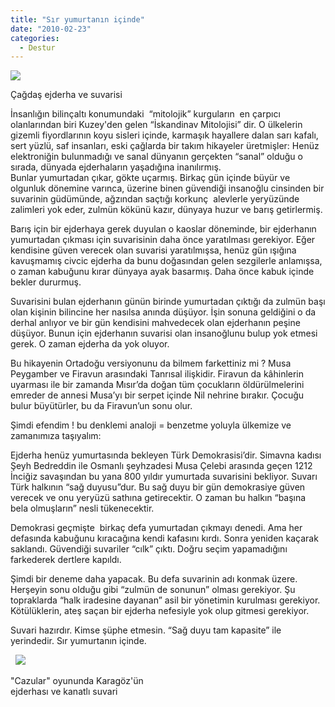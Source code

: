 ```yaml
---
title: "Sır yumurtanın içinde"
date: "2010-02-23"
categories: 
  - Destur
---
```


![](../uploads/image/ejderha.jpg)

Çağdaş ejderha ve suvarisi  
  
İnsanlığın bilinçaltı konumundaki  “mitolojik” kurguların  en çarpıcı olanlarından biri Kuzey'den gelen “İskandinav Mitolojisi” dir. O ülkelerin gizemli fiyordlarının koyu sisleri içinde, karmaşık hayallere dalan sarı kafalı, sert yüzlü, saf insanları, eski çağlarda bir takım hikayeler üretmişler: Henüz elektroniğin bulunmadığı ve sanal dünyanın gerçekten “sanal” olduğu o sırada, dünyada ejderhaların yaşadığına inanılırmış.  
Bunlar yumurtadan çıkar, gökte uçarmış. Birkaç gün içinde büyür ve olgunluk dönemine varınca, üzerine binen güvendiği insanoğlu cinsinden bir suvarinin güdümünde, ağzından saçtığı korkunç  alevlerle yeryüzünde zalimleri yok eder, zulmün kökünü kazır, dünyaya huzur ve barış getirlermiş. 

Barış için bir ejderhaya gerek duyulan o kaoslar döneminde, bir ejderhanın yumurtadan çıkması için suvarisinin daha önce yaratılması gerekiyor. Eğer kendisine güven verecek olan suvarisi yaratılmışsa, henüz gün ışığına kavuşmamış civcic ejderha da bunu doğasından gelen sezgilerle anlamışsa, o zaman kabuğunu kırar dünyaya ayak basarmış. Daha önce kabuk içinde bekler dururmuş. 

Suvarisini bulan ejderhanın günün birinde yumurtadan çıktığı da zulmün başı olan kişinin bilincine her nasılsa anında düşüyor. İşin sonuna geldiğini o da derhal anlıyor ve bir gün kendisini mahvedecek olan ejderhanın peşine düşüyor. Bunun için ejderhanın suvarisi olan insanoğlunu bulup yok etmesi gerek. O zaman ejderha da yok oluyor. 

Bu hikayenin Ortadoğu versiyonunu da bilmem farkettiniz mi ? Musa Peygamber ve Firavun arasındaki Tanrısal ilişkidir. Firavun da kâhinlerin uyarması ile bir zamanda Mısır’da doğan tüm çocukların öldürülmelerini emreder de annesi Musa’yı bir serpet içinde Nil nehrine bırakır. Çocuğu bulur büyütürler, bu da Firavun’un sonu olur. 

Şimdi efendim ! bu denklemi analoji = benzetme yoluyla ülkemize ve zamanımıza taşıyalım:

Ejderha henüz yumurtasında bekleyen Türk Demokrasisi’dir. Simavna kadısı Şeyh Bedreddin ile Osmanlı şeyhzadesi Musa Çelebi arasında geçen 1212 İnciğiz savaşından bu yana 800 yıldır yumurtada suvarisini bekliyor. Suvarı Türk halkının “sağ duyusu”dur. Bu sağ duyu bir gün demokrasiye güven verecek ve onu yeryüzü sathına getirecektir. O zaman bu halkın “başına bela olmuşların” nesli tükenecektir. 

Demokrasi geçmişte  birkaç defa yumurtadan çıkmayı denedi. Ama her defasında kabuğunu kıracağına kendi kafasını kırdı. Sonra yeniden kaçarak saklandı. Güvendiği suvariler “cılk” çıktı. Doğru seçim yapamadığını farkederek dertlere kapıldı. 

Şimdi bir deneme daha yapacak. Bu defa suvarinin adı konmak üzere. Herşeyin sonu olduğu gibi “zulmün de sonunun” olması gerekiyor. Şu topraklarda “halk iradesine dayanan” asil bir yönetimin kurulması gerekiyor. Kötülüklerin, ateş saçan bir ejderha nefesiyle yok olup gitmesi gerekiyor. 

Suvari hazırdır. Kimse şüphe etmesin. “Sağ duyu tam kapasite” ile yerindedir. Sır yumurtanın içinde. 

  ![](../uploads/image/CAZULAR.jpg)

"Cazular" oyununda Karagöz'ün  
ejderhası ve kanatlı suvari
